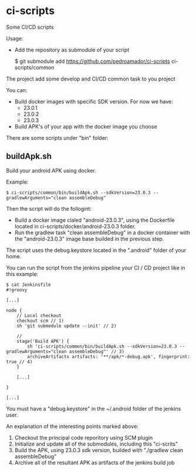 # ci-scripts

Some CI/CD scripts

Usage:

* Add the repository as submodule of your script

    $ git submodule add https://github.com/pedroamador/ci-scripts ci-scripts/common

The project add some develop and CI/CD common task to you project

You can:
* Build docker images with specific SDK version. For now we have:
  * 23.0.1
  * 23.0.2
  * 23.0.3
* Build APK's of your app with the docker image you choose

There are some scripts under "bin" folder:

## buildApk.sh

Build your android APK using docker.

Example:

    $ ci-scripts/common/bin/buildApk.sh --sdkVersion=23.0.3 --gradlewArguments="clean assembleDebug"

Then the script will do the follogint:
* Build a docker image claled "android-23.0.3", using the Dockerfile located in ci-scripts/docker/android-23.0.3 folder.
* Run the gradlew task "clean assembleDebug" in a docker container with the "android-23.0.3" image base builded in the previous step. 

The script uses the debug.keystore located in the ".android" folder of your home.

You can run the script from the jenkins pipeline your CI / CD project like in this example:

    $ cat Jenkinsfile
    #!groovy

    [...]

    node {
        // Local checkout
        checkout scm // 1)
        sh 'git submodule update --init' // 2)

        // 
        stage('Build APK') {
            sh 'ci-scripts/common/bin/buildApk.sh --sdkVersion=23.0.3 --gradlewArguments="clean assembleDebug"' // 3)
            archiveArtifacts artifacts: '**/apk/*-debug.apk', fingerprint: true // 4)
        }

        [...]

    }

    [...]

You must have a "debug.keystore" in the ~/.android folder of the jenkins user.

An explanation of the interesting points marked above:
1) Checkout the principal code reporitory using SCM plugin
2) Initialize and update all of the submodules, including this "ci-scrits"
3) Build the APK, using 23.0.3 sdk version, builded with "./gradlew clean assembleDebug"
4) Archive all of the resultant APK as artifacts of the jenkins build job
